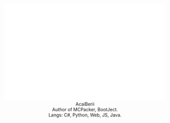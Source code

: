 <div align="center"><img src="main.svg" width="1000" height="300"></div>
<div align="center">AcaiBerii</div>
<div align="center">Author of MCPacker, BootJect.</div>
<div align="center">Langs: C#, Python, Web, JS, Java.</div>
